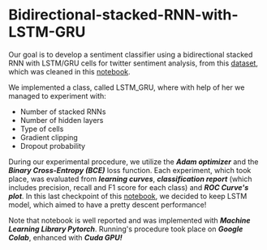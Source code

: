 # Bidirectional-stacked-RNN-with-LSTM-GRU
Our goal is to develop a sentiment classifier using a bidirectional stacked RNN with LSTM/GRU cells for twitter sentiment analysis, from this [dataset](https://drive.google.com/file/d/1dTIWNpjlrnTQBIQtaGOh0jCRYZiAQO79/view), which was cleaned in this [notebook](https://github.com/spympr/Bidirectional-stacked-RNN-with-LSTM-GRU/blob/main/PreProcessing.ipynb).

We implemented a class, called LSTM_GRU, where with help of her we managed to experiment with:
* Number of stacked RNNs
* Number of hidden layers
* Type of cells
* Gradient clipping
* Dropout probability

During our experimental procedure, we utilize the ***Adam optimizer*** and the ***Binary Cross-Entropy (BCE)*** loss function. 
Each experiment, which took place, was evaluated from ***learning curves***, ***classification report*** (which includes precision, recall and F1 score for each class) and ***ROC Curve's plot***.
In this last checkpoint of this [notebook](https://github.com/spympr/Bidirectional-stacked-RNN-with-LSTM-GRU/blob/main/LSTM_GRU_Classifier.ipynb), we decided to keep LSTM model, which aimed to have a pretty descent performance!

Note that notebook is well reported and was implemented with ***Machine Learning Library Pytorch***. Running's procedure took place on ***Google Colab***, enhanced with ***Cuda GPU!***
